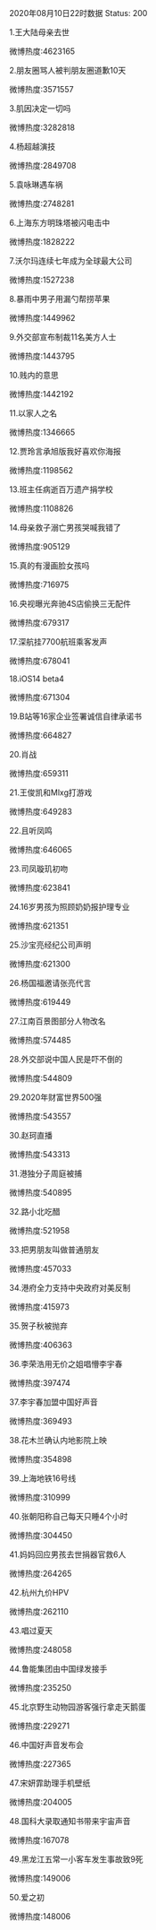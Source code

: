 2020年08月10日22时数据
Status: 200

1.王大陆母亲去世

微博热度:4623165

2.朋友圈骂人被判朋友圈道歉10天

微博热度:3571557

3.肌因决定一切吗

微博热度:3282818

4.杨超越演技

微博热度:2849708

5.袁咏琳遇车祸

微博热度:2748281

6.上海东方明珠塔被闪电击中

微博热度:1828222

7.沃尔玛连续七年成为全球最大公司

微博热度:1527238

8.暴雨中男子用漏勺帮捞苹果

微博热度:1449962

9.外交部宣布制裁11名美方人士

微博热度:1443795

10.贱内的意思

微博热度:1442192

11.以家人之名

微博热度:1346665

12.贾玲言承旭版我好喜欢你海报

微博热度:1198562

13.班主任病逝百万遗产捐学校

微博热度:1108826

14.母亲救子溺亡男孩哭喊我错了

微博热度:905129

15.真的有漫画脸女孩吗

微博热度:716975

16.央视曝光奔驰4S店偷换三无配件

微博热度:679317

17.深航挂7700航班乘客发声

微博热度:678041

18.iOS14 beta4

微博热度:671304

19.B站等16家企业签署诚信自律承诺书

微博热度:664827

20.肖战

微博热度:659311

21.王俊凯和Mlxg打游戏

微博热度:649283

22.且听凤鸣

微博热度:646065

23.司凤璇玑初吻

微博热度:623841

24.16岁男孩为照顾奶奶报护理专业

微博热度:621351

25.沙宝亮经纪公司声明

微博热度:621300

26.杨国福邀请张亮代言

微博热度:619449

27.江南百景图部分人物改名

微博热度:574485

28.外交部说中国人民是吓不倒的

微博热度:544809

29.2020年财富世界500强

微博热度:543557

30.赵珂直播

微博热度:543313

31.港独分子周庭被捕

微博热度:540895

32.路小北吃醋

微博热度:521958

33.把男朋友叫做普通朋友

微博热度:457033

34.港府全力支持中央政府对美反制

微博热度:415973

35.贺子秋被抛弃

微博热度:406363

36.李荣浩用无价之姐唱懵李宇春

微博热度:397474

37.李宇春加盟中国好声音

微博热度:369493

38.花木兰确认内地影院上映

微博热度:354898

39.上海地铁16号线

微博热度:310999

40.张朝阳称自己每天只睡4个小时

微博热度:304450

41.妈妈回应男孩去世捐器官救6人

微博热度:264265

42.杭州九价HPV

微博热度:262110

43.唱过夏天

微博热度:248058

44.鲁能集团由中国绿发接手

微博热度:235250

45.北京野生动物园游客强行拿走天鹅蛋

微博热度:229271

46.中国好声音发布会

微博热度:227365

47.宋妍霏助理手机壁纸

微博热度:204005

48.国科大录取通知书带来宇宙声音

微博热度:167078

49.黑龙江五常一小客车发生事故致9死

微博热度:149006

50.爱之初

微博热度:148006

